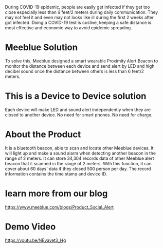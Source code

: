 During COVID-19 epidemic, people are easily get infected if they get too close especially less than 6 feet/2 meters during daily communication. They may not feel it and even may not looks like ill during the first 2 weeks after got infected. Doing a COVID-19 test is costive, keeping a safe distance is most effective and economic way to avoid epidemic spreading.


# Meeblue Solution
To solve this, Meeblue designed a smart wearable Proximity Alert Beacon to monitor the distance between each device and send alert by LED and high decibel sound once the distance between others is less than 6 feet/2 meters.

# This is a Device to Device solution
Each device will make LED and sound alert independently when they are closed to another device. No need for smart phones. No need for charge.

# About the Product
It is a bluetooth beacon, able to scan and locate other Meeblue devices. It will light up and make a sound alarm when detecting another beacon in the range of 2 meters. It can store 34,304 records data of other Meeblue alert beacon that it scanned in the range of 2 meters. With this function, it can cover about 60 days' data if they closed 500 person per day. The record information contains the time stamp and device ID.

# learn more from our blog
https://www.meeblue.com/blogs/Product_Social_Alert

# Demo Video
https://youtu.be/NEyavet3_Hg
